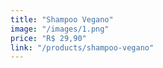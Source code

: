 ```yaml
---
title: "Shampoo Vegano"
image: "/images/1.png"
price: "R$ 29,90"
link: "/products/shampoo-vegano"
---
```

